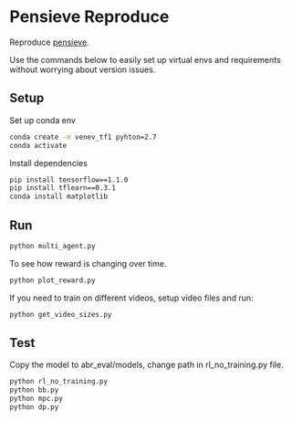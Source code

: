 # Pensieve Reproduce

Reproduce [pensieve](https://github.com/hongzimao/pensieve/tree/master).

Use the commands below to easily set up virtual envs and requirements without worrying about version issues.

## Setup

Set up conda env

```bash
conda create -n venev_tf1 pyhton=2.7
conda activate
```

Install dependencies

```bash
pip install tensorflow==1.1.0
pip install tflearn==0.3.1
conda install matplotlib
```

## Run

```bash
python multi_agent.py
```

To see how reward is changing over time.
```bash
python plot_reward.py
```

If you need to train on different videos, setup video files and run:
```bash
python get_video_sizes.py
```

## Test

Copy the model to abr_eval/models, change path in rl_no_training.py file.

```bash
python rl_no_training.py
python bb.py
python mpc.py
python dp.py
```
